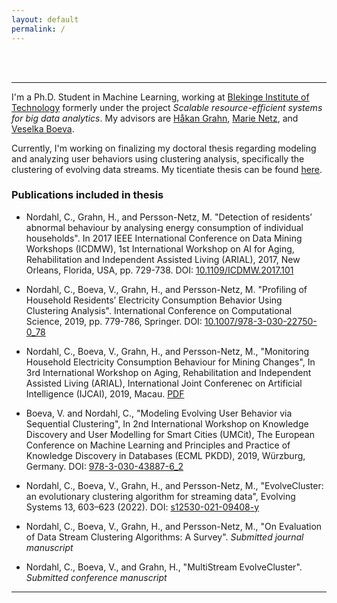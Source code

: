 ```yaml
---
layout: default
permalink: /
---
```

<!-- <h1>{{ site.title }}</h1> -->
<br><br>

---

I'm a Ph.D. Student in Machine Learning, working at [Blekinge Institute of Technology](https://www.bth.se) formerly under the project *Scalable resource-efficient systems for big data analytics*. My advisors are [Håkan Grahn](https://www.bth.se/eng/staff/hakan-grahn-hgr/), [Marie Netz](), and [Veselka Boeva](https://www.bth.se/staff/veselka-boeva-vbx/).


Currently, I'm  working on finalizing my doctoral thesis regarding modeling and analyzing user behaviors using clustering analysis, specifically the clustering of evolving data streams.
My ticentiate thesis can be found [here](http://urn.kb.se/resolve?urn=urn:nbn:se:bth-18667).

### Publications included in thesis

* Nordahl, C., Grahn, H., and Persson-Netz, M. "Detection of residents’ abnormal behaviour by analysing energy consumption of individual households". In 2017 IEEE International Conference on Data Mining Workshops (ICDMW), 1st International Workshop on AI for Aging, Rehabilitation and Independent Assisted Living (ARIAL), 2017, New Orleans, Florida, USA, pp. 729-738. DOI: [10.1109/ICDMW.2017.101](https://doi.org/10.1109/ICDMW.2017.101)

* Nordahl, C., Boeva, V., Grahn, H., and Persson-Netz, M. "Profiling of Household Residents’ Electricity Consumption Behavior Using Clustering Analysis". International Conference on Computational Science, 2019, pp. 779-786, Springer. DOI: [10.1007/978-3-030-22750-0_78](https://doi.org/10.1007/978-3-030-22750-0_78)

* Nordahl, C., Boeva, V., Grahn, H., and Persson-Netz, M., "Monitoring Household Electricity Consumption Behaviour for Mining Changes", In 3rd International Workshop on Aging, Rehabilitation and Independent Assisted Living (ARIAL), International Joint Conferenec on Artificial Intelligence (IJCAI), 2019, Macau. [PDF](http://www.diva-portal.org/smash/record.jsf?pid=diva2:1350711)

* Boeva, V. and Nordahl, C., "Modeling Evolving User Behavior via Sequential Clustering", In 2nd International Workshop on Knowledge Discovery and User Modelling for Smart Cities (UMCit), The European Conference on Machine Learning and Principles and Practice of Knowledge Discovery in Databases (ECML PKDD), 2019, Würzburg, Germany. DOI: [978-3-030-43887-6_2](https://doi.org/10.1007/978-3-030-43887-6_2)
* Nordahl, C., Boeva, V., Grahn, H., and Persson-Netz, M., "EvolveCluster: an evolutionary clustering algorithm for streaming data", Evolving Systems 13, 603–623 (2022). DOI: [s12530-021-09408-y](https://doi.org/10.1007/s12530-021-09408-y)
* Nordahl, C., Boeva, V., Grahn, H., and Persson-Netz, M., "On Evaluation of Data Stream Clustering Algorithms: A Survey". *Submitted journal manuscript*
* Nordahl, C., Boeva, V., and Grahn, H., "MultiStream EvolveCluster". *Submitted conference manuscript*

---

<br>

